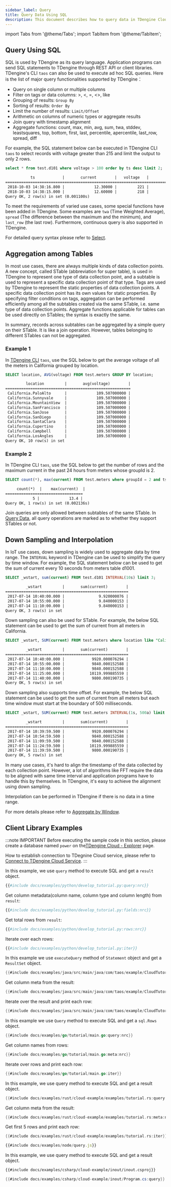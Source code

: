 ```yaml
---
sidebar_label: Query
title: Query Data Using SQL
description: This document describes how to query data in TDengine Cloud and how to perform synchronous and asynchronous queries using client libraries.
---
```


import Tabs from '@theme/Tabs';
import TabItem from '@theme/TabItem';

## Query Using SQL

SQL is used by TDengine as its query language. Application programs can send SQL statements to TDengine through REST API or client libraries. TDengine's CLI `taos` can also be used to execute ad hoc SQL queries. Here is the list of major query functionalities supported by TDengine：

- Query on single column or multiple columns
- Filter on tags or data columns: &gt;, &lt;, =, &lt;&gt;, like
- Grouping of results: `Group By`
- Sorting of results: `Order By`
- Limit the number of results: `Limit/Offset`
- Arithmetic on columns of numeric types or aggregate results
- Join query with timestamp alignment
- Aggregate functions: count, max, min, avg, sum, twa, stddev, leastsquares, top, bottom, first, last, percentile, apercentile, last_row, spread, diff

For example, the SQL statement below can be executed in TDengine CLI `taos` to select records with voltage greater than 215 and limit the output to only 2 rows.

```sql title="SQL"
select * from test.d101 where voltage > 100 order by ts desc limit 2;
```

```txt title="output"
           ts            |       current        |   voltage   |        phase         |
======================================================================================
 2018-10-03 14:38:16.800 |             12.30000 |         221 |              0.31000 |
 2018-10-03 14:38:15.000 |             12.60000 |         218 |              0.33000 |
Query OK, 2 row(s) in set (0.001100s)
```

To meet the requirements of varied use cases, some special functions have been added in TDengine. Some examples are `twa` (Time Weighted Average), `spread` (The difference between the maximum and the minimum), and `last_row` (the last row). Furthermore, continuous query is also supported in TDengine.

For detailed query syntax please refer to [Select](https://docs.tdengine.com/cloud/tdengine-reference/sql-manual/query-data/).

## Aggregation among Tables

In most use cases, there are always multiple kinds of data collection points. A new concept, called STable (abbreviation for super table), is used in TDengine to represent one type of data collection point, and a subtable is used to represent a specific data collection point of that type. Tags are used by TDengine to represent the static properties of data collection points. A specific data collection point has its own values for static properties. By specifying filter conditions on tags, aggregation can be performed efficiently among all the subtables created via the same STable, i.e. same type of data collection points. Aggregate functions applicable for tables can be used directly on STables; the syntax is exactly the same.

In summary, records across subtables can be aggregated by a simple query on their STable. It is like a join operation. However, tables belonging to different STables can not be aggregated.

### Example 1

In [TDengine CLI](../../tools/cli) `taos`, use the SQL below to get the average voltage of all the meters in California grouped by location.

```sql title="SQL"
SELECT location, AVG(voltage) FROM test.meters GROUP BY location;
```

```txt title="output"
         location         |       avg(voltage)        |
=======================================================
 California.PaloAlto      |             109.507000000 |
 California.Sunnyvale     |             109.507000000 |
 California.MountainView  |             109.507000000 |
 California.SanFrancisco  |             109.507000000 |
 California.SanJose       |             109.507000000 |
 California.SanDiego      |             109.507000000 |
 California.SantaClara    |             109.507000000 |
 California.Cupertino     |             109.507000000 |
 California.Campbell      |             109.507000000 |
 California.LosAngles     |             109.507000000 |
Query OK, 10 row(s) in set
```

### Example 2

In TDengine CLI `taos`, use the SQL below to get the number of rows and the maximum current in the past 24 hours from meters whose groupId is 2.

```sql title="SQL"
SELECT count(*), max(current) FROM test.meters where groupId = 2 and ts > now - 24h;
```

```txt title="output"
     count(*)  |    max(current)  |
==================================
            5 |             13.4 |
Query OK, 1 row(s) in set (0.002136s)
```

Join queries are only allowed between subtables of the same STable. In [Query Data](https://docs.tdengine.com/cloud/tdengine-reference/sql-manual/query-data/), all query operations are marked as to whether they support STables or not.

## Down Sampling and Interpolation

In IoT use cases, down sampling is widely used to aggregate data by time range. The `INTERVAL` keyword in TDengine can be used to simplify the query by time window. For example, the SQL statement below can be used to get the sum of current every 10 seconds from meters table d1001.

```sql title="SQL"
SELECT _wstart, sum(current) FROM test.d101 INTERVAL(10s) limit 3;
```

```txt title="output"
         _wstart         |       sum(current)        |
======================================================
 2017-07-14 10:40:00.000 |               9.920000076 |
 2017-07-14 10:55:00.000 |               9.840000153 |
 2017-07-14 11:10:00.000 |               9.840000153 |
Query OK, 3 row(s) in set
```

Down sampling can also be used for STable. For example, the below SQL statement can be used to get the sum of current from all meters in California.

```sql title="SQL"
SELECT _wstart, SUM(current) FROM test.meters where location like "California%" INTERVAL(1s) limit 5;
```

```txt title="output"
         _wstart         |       sum(current)        |
======================================================
 2017-07-14 10:40:00.000 |            9920.000076294 |
 2017-07-14 10:55:00.000 |            9840.000152588 |
 2017-07-14 11:10:00.000 |            9840.000152588 |
 2017-07-14 11:25:00.000 |           10119.999885559 |
 2017-07-14 11:40:00.000 |            9800.000190735 |
Query OK, 5 row(s) in set
```

Down sampling also supports time offset. For example, the below SQL statement can be used to get the sum of current from all meters but each time window must start at the boundary of 500 milliseconds.

```sql title="SQL"
SELECT _wstart, SUM(current) FROM test.meters INTERVAL(1s, 500a) limit 5;
```

```txt title="output"
         _wstart         |       sum(current)        |
======================================================
 2017-07-14 10:39:59.500 |            9920.000076294 |
 2017-07-14 10:54:59.500 |            9840.000152588 |
 2017-07-14 11:09:59.500 |            9840.000152588 |
 2017-07-14 11:24:59.500 |           10119.999885559 |
 2017-07-14 11:39:59.500 |            9800.000190735 |
Query OK, 5 row(s) in set
```

In many use cases, it's hard to align the timestamp of the data collected by each collection point. However, a lot of algorithms like FFT require the data to be aligned with same time interval and application programs have to handle this by themselves. In TDengine, it's easy to achieve the alignment using down sampling.

Interpolation can be performed in TDengine if there is no data in a time range.

For more details please refer to [Aggregate by Window](https://docs.tdengine.com/cloud/tdengine-reference/sql-manual/time-series-extensions/#window-partitioning-queries).

## Client Library Examples

:::note IMPORTANT
Before executing the sample code in this section, please create a database named `power` on the[TDengine Cloud - Explorer](https://cloud.taosdata.com/explorer) page.

How to establish connection to TDegnine Cloud service, please refer to [Connect to TDengine Cloud Service](../../programming/connect/).
:::

<Tabs>
<TabItem value="python" label="Python">

In this example, we use `query` method to execute SQL and get a `result` object.

```python
{{#include docs/examples/python/develop_tutorial.py:query:nrc}}
```

Get column metadata(column name, column type and column length) from `result`:

```python
{{#include docs/examples/python/develop_tutorial.py:fields:nrc}}
```

Get total rows from `result`:

```python
{{#include docs/examples/python/develop_tutorial.py:rows:nrc}}
```

Iterate over each rows:

```python
{{#include docs/examples/python/develop_tutorial.py:iter}}
```

</TabItem>
<TabItem value="java" label="Java">

In this example we use `executeQuery` method of `Statement` object and get a `ResultSet` object.

```java
{{#include docs/examples/java/src/main/java/com/taos/example/CloudTutorial.java:query:nrc}}
```

Get column meta from the result:

```java
{{#include docs/examples/java/src/main/java/com/taos/example/CloudTutorial.java:meta:nrc}}
```

Iterate over the result and print each row:

```java
{{#include docs/examples/java/src/main/java/com/taos/example/CloudTutorial.java:iter}}
```

</TabItem>
<TabItem value="go" label="Go">

In this example we use `Query` method to execute SQL and get a `sql.Rows` object.

```go
{{#include docs/examples/go/tutorial/main.go:query:nrc}}
```

Get column names from rows:

```go
{{#include docs/examples/go/tutorial/main.go:meta:nrc}}
```

Iterate over rows and print each row:

```go
{{#include docs/examples/go/tutorial/main.go:iter}}
```

</TabItem>
<TabItem value="rust" label="Rust">

In this example, we use query method to execute SQL and get a result object.

```rust
{{#include docs/examples/rust/cloud-example/examples/tutorial.rs:query:nrc}}
```

Get column meta from the result:

```rust
{{#include docs/examples/rust/cloud-example/examples/tutorial.rs:meta:nrc}}
```

Get first 5 rows and print each row:

```rust
{{#include docs/examples/rust/cloud-example/examples/tutorial.rs:iter}}
```

</TabItem>
<TabItem value="node" label="Node.js">

```javascript
{{#include docs/examples/node/query.js}}
```

</TabItem>

<TabItem value="C#" label="C#">

In this example, we use query method to execute SQL and get a result object.

``` XML
{{#include docs/examples/csharp/cloud-example/inout/inout.csproj}}
```

```C#
{{#include docs/examples/csharp/cloud-example/inout/Program.cs:query}}
```

</TabItem>

</Tabs>
